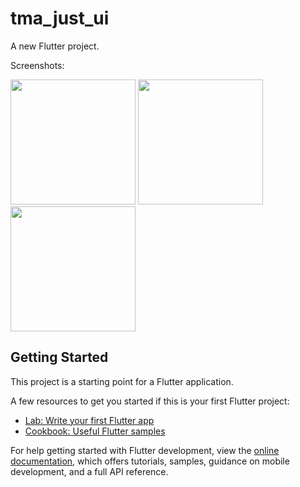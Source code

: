 # tma_just_ui

A new Flutter project.

Screenshots:

<img src="https://user-images.githubusercontent.com/45358715/174803064-54ed10de-8238-490c-9867-227214fddcb5.png" width="200"/>         <img src="https://user-images.githubusercontent.com/45358715/174803277-dd5df29c-b6b1-42a0-b134-04aa8d522326.png" width="200"/> <img src="https://user-images.githubusercontent.com/45358715/174803416-987fbdf0-9b61-4f44-8cca-2221c03c7196.png" width="200"/>

## Getting Started

This project is a starting point for a Flutter application.

A few resources to get you started if this is your first Flutter project:

- [Lab: Write your first Flutter app](https://docs.flutter.dev/get-started/codelab)
- [Cookbook: Useful Flutter samples](https://docs.flutter.dev/cookbook)

For help getting started with Flutter development, view the
[online documentation](https://docs.flutter.dev/), which offers tutorials,
samples, guidance on mobile development, and a full API reference.
